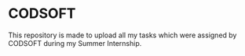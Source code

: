 # CODSOFT
This repository is made to upload all my tasks which were assigned by CODSOFT during my Summer Internship.
